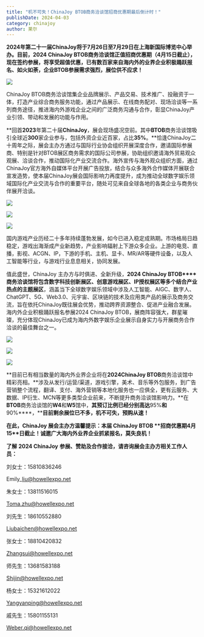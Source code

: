 ```yaml
---
title: "机不可失！ChinaJoy BTOB商务洽谈馆招商优惠期最后倒计时！"
publishDate: 2024-04-03
category: chinajoy
author: 莱尔
---
```


**2024****年第二十一届****ChinaJoy****将于****7****月****26****日至****7****月****29****日在上海新国际博览中心举办。目前，****2024 ChinaJoy BTOB****商务洽谈馆正值招商优惠期****（****4****月****15****日截止），现在签约参展，将享受超值优惠，已有数百家来自海内外的业界企业积极踊跃报名、如火如荼，企业****BTOB****参展需求强烈，展位供不应求！**

![](https://ec-net-1251389766.cos.ap-shanghai.myqcloud.com/wp-content/uploads/2024/04/20240403110723850.jpg)

ChinaJoy BTOB商务洽谈馆集企业品牌展示、产品交易、技术推广、投融资于一体，打造产业综合商务服务功能，通过产品展示、在线商务配对、现场洽谈等一系列商务途径，推进海内外游戏企业之间的广泛商务沟通与合作，彰显ChinaJoy产业引领、带动和发展的功能与作用。

**回首****2023****年第二十届****ChinaJoy****，展会现场盛况空前。其中****BTOB****商务洽谈馆吸引全球近****300****家企业参与，包括外资企业近百家，占比****35%****。**恰逢ChinaJoy二十周年之际，展会主办方通过与国际行业协会组织开展深度合作，邀请国际参展商、特别是针对BTOB展区商务需求的国际公司参展，协助组织邀请海外贸易观众观展、洽谈合作，推动国际化产业交流合作。海外宣传与海外观众组织方面，通过ChinaJoy官方海外自媒体平台开展广告投放，结合与众多海外合作媒体开展联合宣发造势，使本届ChinaJoy展会国际影响力再度提升，成为推动全球数字娱乐领域国际化产业交流与合作的重要平台，随处可见来自全球各地的各类企业与商务伙伴展开洽谈。

![](https://ec-net-1251389766.cos.ap-shanghai.myqcloud.com/wp-content/uploads/2024/04/20240403110330674.jpg)

![](https://ec-net-1251389766.cos.ap-shanghai.myqcloud.com/wp-content/uploads/2024/04/20240403110340709.jpg)

![](https://ec-net-1251389766.cos.ap-shanghai.myqcloud.com/wp-content/uploads/2024/04/20240403110343382.jpg)

国内游戏产业历经二十多年持续蓬勃发展，如今已进入稳定成熟期。市场格局日趋稳定，游戏出海渐成产业新趋势，产业影响辐射上下游众多企业。上游的电竞、直播，影视、ACGN、IP，下游的手机、主机、显卡、MR/AR等硬件设备，以及人工智能等行业，与游戏行业息息相关，协同发展。

值此盛世，ChinaJoy 主办方与时俱进、全新升级，**2024 ChinaJoy BTOB****商务洽谈馆将包含数字科技创新展区、创意游戏展区、****IP****授权展区等多个结合产业热点的主题展区**，涵盖当下全球数字娱乐领域中涉及人工智能、AIGC、数字人、ChatGPT、5G、Web3.0、元宇宙、区块链的技术及应用类产品的展示及商务交流，旨在依托ChinaJoy既往展会优势，推动跨界资源整合、促进产业融合发展。海内外企业积极踊跃报名参展2024 ChinaJoy BTOB，展商阵容强大，群星璀璨，充分体现ChinaJoy已成为海内外数字娱乐企业展示自身实力与开展商务合作洽谈的最佳舞台之一。

![](https://ec-net-1251389766.cos.ap-shanghai.myqcloud.com/wp-content/uploads/2024/04/20240403110347722.jpg)

![](https://ec-net-1251389766.cos.ap-shanghai.myqcloud.com/wp-content/uploads/2024/04/20240403110352282-1024x787.jpg)

![](https://ec-net-1251389766.cos.ap-shanghai.myqcloud.com/wp-content/uploads/2024/04/20240403110400652-1024x683.jpg)

**目前已有相当数量的海内外业界企业将在****2024ChinaJoy BTOB****商务洽谈馆中精彩亮相。**涉及从发行/运营/渠道，游戏引擎，美术、音乐等外包服务，到广告营销整个流程，翻译、支付、海外营销等本地化服务也一应俱全，更有云服务、大数据、IP衍生、MCN等更多类型企业前来，不断提升商务洽谈馆影响力。**在****BTOB****商务洽谈馆的****W4****和****W5****馆中，****其预订比例已经分别高达****95%****和****90%****，****目前剩余展位已不多，机不可失，预购从速！**

**在此，****ChinaJoy** **展会主办方温馨提示：本届** **ChinaJoy BTOB** **招商优惠期****4****月****15****日截止！诚邀广大海内外业界企业抓紧报名，莫失良机！**

**了解** **2024 ChinaJoy** **参展、赞助及合作接洽，请咨询展会主办方相关工作人员：**

刘女士：15810836246

Emily\_liu@howellexpo.net

朱女士：13811516015

Toma.zhu@howellexpo.net

刘先生：18610552880

Liubaichen@howellexpo.net

张女士：18810420832

Zhangsui@howellexpo.net

师先生：13681583188

Shijin@howellexpo.net

  
杨女士：15321612022

Yangyanping@howellexpo.net

  
戚先生：15801155131

Weber.qi@howellexpo.net
